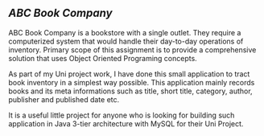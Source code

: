 *ABC Book Company*
------------------------------------------------------------------------------------------------------------------------------------------

ABC Book Company is a bookstore with a single outlet. They require a computerized system that would handle their day-to-day operations of inventory.  Primary scope of this assignment is to provide a comprehensive solution that uses Object Oriented Programing concepts.

As part of my Uni project work, I have done this small application to tract book inventory in a simplest way possible. This application mainly records books and its meta informations such as title, short title, category, author, publisher and published date etc. 


It is a useful little project for anyone who is looking for building such application in Java 3-tier architecture with MySQL for their Uni Project.


